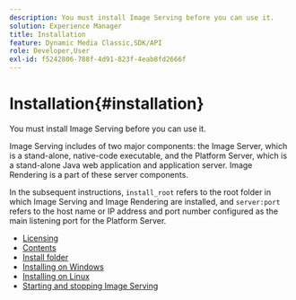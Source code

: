 ```yaml
---
description: You must install Image Serving before you can use it.
solution: Experience Manager
title: Installation
feature: Dynamic Media Classic,SDK/API
role: Developer,User
exl-id: f5242806-788f-4d91-823f-4eab8fd2666f
---
```

# Installation{#installation}

You must install Image Serving before you can use it.

Image Serving includes of two major components: the Image Server, which is a stand-alone, native-code executable, and the Platform Server, which is a stand-alone Java web application and application server. Image Rendering is a part of these server components.

In the subsequent instructions, `install_root` refers to the root folder in which Image Serving and Image Rendering are installed, and `server:port` refers to the host name or IP address and port number configured as the main listening port for the Platform Server. 

* [Licensing](c-licensing.md)
* [Contents](c-contents.md)
* [Install folder](c-install-folder.md)
* [Installing on Windows](t-installing-on-windows/t-installing-on-windows.md)
* [Installing on Linux](c-installing-linux/c-installing-linux.md)
* [Starting and stopping Image Serving](t-starting-and-stopping/t-starting-and-stopping.md)

